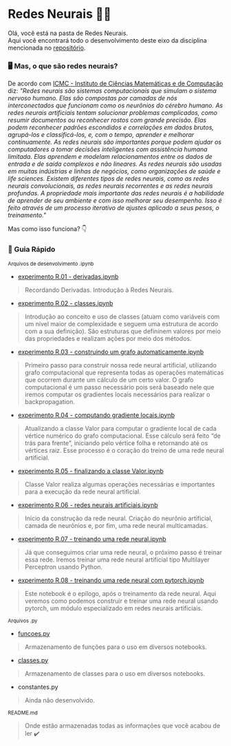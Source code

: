 # Redes Neurais 👩‍💻
Olá, você está na pasta de Redes Neurais.  
Aqui você encontrará todo o desenvolvimento deste eixo da disciplina mencionada no [repositório](https://github.com/AnaLoponi/redes).

### 🖥️ Mas, o que são redes neurais? 
De acordo com [ICMC - Instituto de Ciências Matemáticas e de Computação]([https://pt.wikipedia.org/wiki/Algoritmo_gen%C3%A9tico](https://sites.icmc.usp.br/andre/research/neural/)) diz: _"Redes neurais são sistemas computacionais que simulam o sistema nervoso humano. Elas são compostas por camadas de nós interconectados que funcionam como os neurônios do cérebro humano. As redes neurais artificiais tentam solucionar problemas complicados, como resumir documentos ou reconhecer rostos com grande precisão. Elas podem reconhecer padrões escondidos e correlações em dados brutos, agrupá-los e classificá-los, e, com o tempo, aprender e melhorar continuamente. As redes neurais são importantes porque podem ajudar os computadores a tomar decisões inteligentes com assistência humana limitada. Elas aprendem e modelam relacionamentos entre os dados de entrada e de saída complexos e não lineares. As redes neurais são usadas em muitas indústrias e linhas de negócios, como organizações de saúde e life sciences. Existem diferentes tipos de redes neurais, como as redes neurais convolucionais, as redes neurais recorrentes e as redes neurais profundas. A propriedade mais importante das redes neurais é a habilidade de aprender de seu ambiente e com isso melhorar seu desempenho. Isso é feito através de um processo iterativo de ajustes aplicado a seus pesos, o treinamento."_

Mas como isso funciona? 👇

### 📓 Guia Rápido
<sub> Arquivos de desenvolvimento .ipynb </sub>

* [experimento R.01 - derivadas.ipynb](https://github.com/AnaLoponi/redes/blob/main/RedesNeurais/experimento%20R.01%20-%20derivadas.ipynb)
> Recordando Derivadas. Introdução à Redes Neurais.

* [experimento R.02 - classes.ipynb](https://github.com/AnaLoponi/redes/blob/main/RedesNeurais/experimento%20R.02%20-%20classes.ipynb)
> Introdução ao conceito e uso de classes (atuam como variáveis com um nível maior de complexidade e seguem uma estrutura de acordo com a sua definição). São estruturas que defininem valores por meio das propriedades e realizam ações por meio dos métodos.

* [experimento R.03 - construindo um grafo automaticamente.ipynb](https://github.com/AnaLoponi/redes/blob/main/RedesNeurais/experimento%20R.03%20-%20construindo%20um%20grafo%20automaticamente.ipynb)
> Primeiro passo para construir nossa rede neural artificial, utilizando grafo computacional que representa todas as operações matemáticas que ocorrem durante um cálculo de um certo valor. O grafo computacional é um passo necessário pois será baseado nele que iremos computar os gradientes locais necessários para realizar o backpropagation. 

* [experimento R.04 - computando gradiente locais.ipynb](https://github.com/AnaLoponi/redes/blob/main/RedesNeurais/experimento%20R.04%20-%20computando%20gradientes%20locais.ipynb)
> Atualizando a classe Valor para computar o gradiente local de cada vértice numérico do grafo computacional. Esse cálculo será feito “de trás para frente”, iniciando pelo vértice folha e retornando até os vértices raiz. Esse processo é o coração do treino de uma rede neural artificial.

* [experimento R.05 - finalizando a classe Valor.ipynb](https://github.com/AnaLoponi/redes/blob/main/RedesNeurais/experimento%20R.05%20-%20finalizando%20a%20classe%20Valor.ipynb)
> Classe Valor realiza algumas operações necessárias e importantes para a execução da rede neural artificial.

* [experimento R.06 - redes neurais artificiais.ipynb](https://github.com/AnaLoponi/redes/blob/main/RedesNeurais/experimento%20R.06%20-%20redes%20neurais%20artificiais.ipynb)
> Início da construção da rede neural. Criação do neurônio artificial, camada de neurônios e, por fim, uma rede neural multicamadas.

* [experimento R.07 - treinando uma rede neural.ipynb](https://github.com/AnaLoponi/redes/blob/main/RedesNeurais/experimento%20R.07%20-%20treinando%20uma%20rede%20neural.ipynb)
> Já que conseguimos criar uma rede neural, o próximo passo é treinar essa rede. Iremos treinar uma rede neural artificial tipo Multilayer Perceptron usando Python.

* [experimento R.08 - treinando uma rede neural com pytorch.ipynb](https://github.com/AnaLoponi/redes/blob/main/RedesNeurais/experimento%20R.08%20-%20treinando%20uma%20rede%20neural%20com%20pytorch.ipynb)
> Este notebook é o epílogo, após o treinamento da rede neural. Aqui veremos como podemos construir e treinar uma rede neural usando pytorch, um módulo especializado em redes neurais artificiais.

<sub> Arquivos .py </sub>
* [funcoes.py](https://github.com/AnaLoponi/redes/blob/main/RedesNeurais/funcoes.py)
> Armazenamento de funções para o uso em diversos notebooks.

* [classes.py](https://github.com/AnaLoponi/redes/blob/main/RedesNeurais/classes.py)
> Armazenamento de classes para o uso em diversos notebooks.

* constantes.py
> Ainda não desenvolvido.

<sub> README.md </sub>
> Onde estão armazenadas todas as informações que você acabou de ler ✔️
